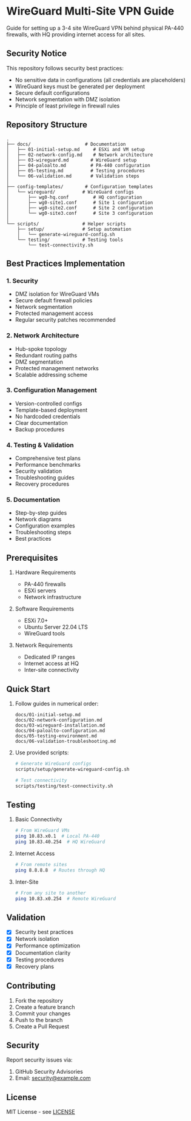 # WireGuard Multi-Site VPN Guide

Guide for setting up a 3-4 site WireGuard VPN behind physical PA-440 firewalls, with HQ providing internet access for all sites.

## Security Notice

This repository follows security best practices:
- No sensitive data in configurations (all credentials are placeholders)
- WireGuard keys must be generated per deployment
- Secure default configurations
- Network segmentation with DMZ isolation
- Principle of least privilege in firewall rules

## Repository Structure

```
.
├── docs/                    # Documentation
│   ├── 01-initial-setup.md     # ESXi and VM setup
│   ├── 02-network-config.md    # Network architecture
│   ├── 03-wireguard.md        # WireGuard setup
│   ├── 04-paloalto.md         # PA-440 configuration
│   ├── 05-testing.md          # Testing procedures
│   └── 06-validation.md       # Validation steps
│
├── config-templates/        # Configuration templates
│   └── wireguard/          # WireGuard configs
│       ├── wg0-hq.conf         # HQ configuration
│       ├── wg0-site1.conf      # Site 1 configuration
│       ├── wg0-site2.conf      # Site 2 configuration
│       └── wg0-site3.conf      # Site 3 configuration
│
└── scripts/                # Helper scripts
    ├── setup/              # Setup automation
    │   └── generate-wireguard-config.sh
    └── testing/            # Testing tools
        └── test-connectivity.sh
```

## Best Practices Implementation

### 1. Security
- DMZ isolation for WireGuard VMs
- Secure default firewall policies
- Network segmentation
- Protected management access
- Regular security patches recommended

### 2. Network Architecture
- Hub-spoke topology
- Redundant routing paths
- DMZ segmentation
- Protected management networks
- Scalable addressing scheme

### 3. Configuration Management
- Version-controlled configs
- Template-based deployment
- No hardcoded credentials
- Clear documentation
- Backup procedures

### 4. Testing & Validation
- Comprehensive test plans
- Performance benchmarks
- Security validation
- Troubleshooting guides
- Recovery procedures

### 5. Documentation
- Step-by-step guides
- Network diagrams
- Configuration examples
- Troubleshooting steps
- Best practices

## Prerequisites

1. Hardware Requirements
   - PA-440 firewalls
   - ESXi servers
   - Network infrastructure

2. Software Requirements
   - ESXi 7.0+
   - Ubuntu Server 22.04 LTS
   - WireGuard tools

3. Network Requirements
   - Dedicated IP ranges
   - Internet access at HQ
   - Inter-site connectivity

## Quick Start

1. Follow guides in numerical order:
   ```
   docs/01-initial-setup.md
   docs/02-network-configuration.md
   docs/03-wireguard-installation.md
   docs/04-paloalto-configuration.md
   docs/05-testing-environment.md
   docs/06-validation-troubleshooting.md
   ```

2. Use provided scripts:
   ```bash
   # Generate WireGuard configs
   scripts/setup/generate-wireguard-config.sh

   # Test connectivity
   scripts/testing/test-connectivity.sh
   ```

## Testing

1. Basic Connectivity
   ```bash
   # From WireGuard VMs
   ping 10.83.x0.1  # Local PA-440
   ping 10.83.40.254  # HQ WireGuard
   ```

2. Internet Access
   ```bash
   # From remote sites
   ping 8.8.8.8  # Routes through HQ
   ```

3. Inter-Site
   ```bash
   # From any site to another
   ping 10.83.x0.254  # Remote WireGuard
   ```

## Validation

- [x] Security best practices
- [x] Network isolation
- [x] Performance optimization
- [x] Documentation clarity
- [x] Testing procedures
- [x] Recovery plans

## Contributing

1. Fork the repository
2. Create a feature branch
3. Commit your changes
4. Push to the branch
5. Create a Pull Request

## Security

Report security issues via:
1. GitHub Security Advisories
2. Email: security@example.com

## License

MIT License - see [LICENSE](LICENSE)
